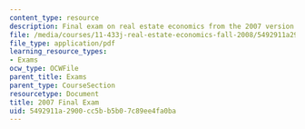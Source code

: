 ```yaml
---
content_type: resource
description: Final exam on real estate economics from the 2007 version of the course.
file: /media/courses/11-433j-real-estate-economics-fall-2008/5492911a2900cc5bb5b07c89ee4fa0ba_exam2_2007.pdf
file_type: application/pdf
learning_resource_types:
- Exams
ocw_type: OCWFile
parent_title: Exams
parent_type: CourseSection
resourcetype: Document
title: 2007 Final Exam
uid: 5492911a-2900-cc5b-b5b0-7c89ee4fa0ba
---
```

